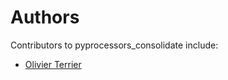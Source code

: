 # Authors

Contributors to pyprocessors_consolidate include:

+ [Olivier Terrier](mailto:olivier.terrier@kairntech.com)
